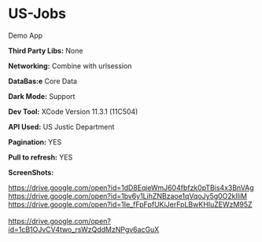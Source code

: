 # US-Jobs
Demo App

**Third Party Libs:**
None

**Networking:**
Combine  with urlsession

**DataBas:e**
Core Data

**Dark Mode:**
Support

**Dev Tool:**
XCode Version 11.3.1 (11C504)


**API Used:**
US Justic Department 

**Pagination:** YES

**Pull to refresh:** YES


**ScreenShots:**

https://drive.google.com/open?id=1dD8EqieWmJ604fbfzk0pTBis4x3BnVAg  <br />
https://drive.google.com/open?id=1bv6y1LihZNBzaoe1qVqoJy5g0O2kIliM  <br />
https://drive.google.com/open?id=1Ie_fFpFpfUKiJerFpLBwKHIuZEWzM95Z  <br />  
https://drive.google.com/open?id=1cB1OJvCV4two_rsWzQddMzNPgv6acGuX  <br />  
